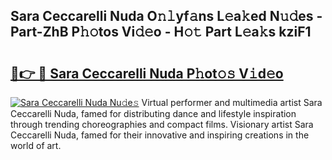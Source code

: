 ## Sara Ceccarelli Nuda O𝚗𝚕yf𝚊ns L𝚎a𝚔ed N𝚞𝚍es - Part-ZhB P𝚑𝚘tos Vi𝚍𝚎o - H𝚘𝚝 Part L𝚎a𝚔s kziF1

# <h2><a href="http://kf9l51y.oniu.top/?m=Sara+Ceccarelli+Nuda">🔗👉 🔴 Sara Ceccarelli Nuda P𝚑ot𝚘𝚜 V𝚒d𝚎o</a></h2>

[![Sara Ceccarelli Nuda Nu𝚍e𝚜](https://i.imgur.com/0qMVB7G.gif)](http://kf9l51y.oniu.top/?m=Sara+Ceccarelli+Nuda)
Virtual performer and multimedia artist Sara Ceccarelli Nuda, famed for distributing dance and lifestyle inspiration through trending choreographies and compact films. Visionary artist Sara Ceccarelli Nuda, famed for their innovative and inspiring creations in the world of art.  
